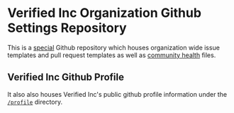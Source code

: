 # Verified Inc Organization Github Settings Repository

This is a [special](https://github.blog/changelog/2019-02-21-organization-wide-community-health-files/) Github repository which houses organization wide issue templates and pull request templates as well as [community health](https://docs.github.com/en/communities/setting-up-your-project-for-healthy-contributions/creating-a-default-community-health-file) files.


## Verified Inc Github Profile
It also also houses Verified Inc's public github profile information under the [`/profile`](/profile/) directory.
